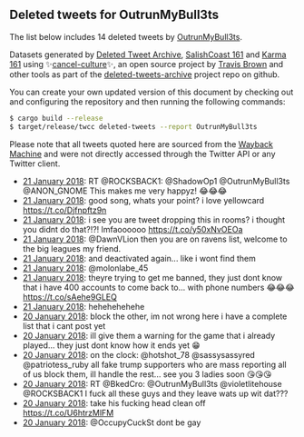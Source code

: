 ## Deleted tweets for OutrunMyBull3ts

The list below includes 14 deleted tweets by
[OutrunMyBull3ts](https://twitter.com/OutrunMyBull3ts).



Datasets generated by [Deleted Tweet Archive](https://twitter.com/deletedtweet161), 
[SalishCoast 161](https://twitter.com/SalishCoastA) and [Karma 161](https://twitter.com/KarmaOneSixOne) 
using ✨[cancel-culture](https://github.com/travisbrown/cancel-culture)✨, an open source project by 
[Travis Brown](https://twitter.com/travisbrown) and other tools as part of the 
[deleted-tweets-archive](https://github.com/salcoast/deleted-tweets-archive/) project repo on github.

You can create your own updated version of this document by checking out and configuring the
repository and then running the following commands:

```bash
$ cargo build --release
$ target/release/twcc deleted-tweets --report OutrunMyBull3ts
```

Please note that all tweets quoted here are sourced from the
[Wayback Machine](https://web.archive.org) and were not directly accessed through the Twitter API or
any Twitter client.

* [21 January 2018](https://web.archive.org/web/20180121041326/https://twitter.com/OutrunMyBull3ts/status/954929908823728128): RT @ROCKSBACK1: @ShadowOp1 @OutrunMyBull3ts @ANON_GNOME This makes me very happyz! 😂😂😂
* [21 January 2018](https://web.archive.org/web/20180121030519/https://twitter.com/OutrunMyBull3ts/status/954912766711623681): good song, whats your point? i love yellowcard https://t.co/Djfnpftz9n
* [21 January 2018](https://web.archive.org/web/20180121021208/https://twitter.com/OutrunMyBull3ts/status/954899382670786561): i see you are tweet dropping this in rooms? i thought you didnt do that?!?!   lmfaoooooo https://t.co/y50xNvOEOa
* [21 January 2018](https://web.archive.org/web/20180121011740/https://twitter.com/OutrunMyBull3ts/status/954885675681116160): @DawnVLion then you are on ravens list, welcome to the big leagues my friend.
* [21 January 2018](https://web.archive.org/web/20180122212314/https://twitter.com/OutrunMyBull3ts/status/954860540290977792): and deactivated again... like i wont find them
* [21 January 2018](https://web.archive.org/web/20180122212314/https://twitter.com/OutrunMyBull3ts/status/954860540290977792): @molonlabe_45
* [21 January 2018](https://web.archive.org/web/20180121010155/https://twitter.com/OutrunMyBull3ts/status/954881712084762625): theyre trying to get me banned, they just dont know that i have 400 accounts to come back to... with phone numbers 😂😂😂 https://t.co/sAehe9GLEQ
* [21 January 2018](https://web.archive.org/web/20180122212314/https://twitter.com/OutrunMyBull3ts/status/954860540290977792): hehehehehehe
* [20 January 2018](https://web.archive.org/web/20180122212314/https://twitter.com/OutrunMyBull3ts/status/954860540290977792): block the other, im not wrong here  i have a complete list that i cant post yet
* [20 January 2018](https://web.archive.org/web/20180122212314/https://twitter.com/OutrunMyBull3ts/status/954860540290977792): ill give them a warning for the game that i already played... they just dont know how it ends yet 😁
* [20 January 2018](https://web.archive.org/web/20180122212314/https://twitter.com/OutrunMyBull3ts/status/954860540290977792): on the clock:    @hotshot_78    @sassysassyred    @patriotess_ruby   all fake trump supporters who are mass reporting all of us  block them, ill handle the rest... see you 3 ladies soon 😘😘😘
* [20 January 2018](https://web.archive.org/web/20180120223205/https://twitter.com/OutrunMyBull3ts/status/954844005300228096): RT @BkedCro: @OutrunMyBull3ts @violetlitehouse @ROCKSBACK1 I fuck all these guys and they leave wats up wit dat???
* [20 January 2018](https://web.archive.org/web/20180120210546/https://twitter.com/OutrunMyBull3ts/status/954822282978852864): take his fucking head clean off https://t.co/U6htrzMlFM
* [20 January 2018](https://web.archive.org/web/20180120040851/https://twitter.com/OutrunMyBull3ts/status/954566367545507840): @OccupyCuckSt dont be gay
